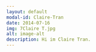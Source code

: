 ```yaml
---
layout: default
modal-id: Claire-Tran
date: 2014-07-16
img: 7Claire T.jpg
alt: image-alt
description: Hi im Claire Tran.
---
```

